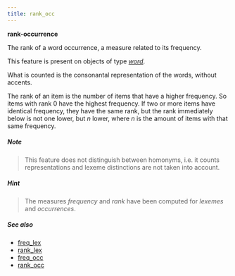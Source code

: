 ```yaml
---
title: rank_occ
---
```


**rank-occurrence**

The rank of a word occurrence, a measure related to its frequency.

This feature is present on objects of type [*word*](otype.md).

What is counted is the consonantal representation of the words, without accents.

The rank of an item is the number of items that have a higher frequency.
So items with rank 0 have the highest frequency.
If two or more items have identical frequency, they have the same rank, but the rank immediately below is not one lower, but *n* lower,
where *n* is the amount of items with that same frequency.

##### Note
> This feature does not distinguish between homonyms, i.e. it counts representations and lexeme distinctions
are not taken into account.

##### Hint
> The measures *frequency* and *rank* have been computed for *lexemes* and *occurrences*.
    
##### See also
 
* [freq_lex](freq_lex.md)
* [rank_lex](rank_lex.md)
* [freq_occ](freq_occ.md)
* [rank_occ](rank_occ.md)

